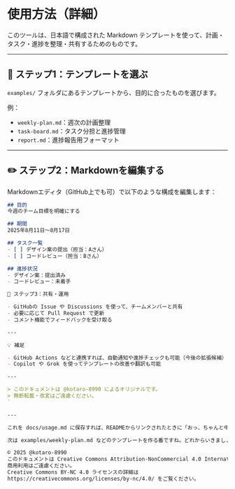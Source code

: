 # 使用方法（詳細）

このツールは、日本語で構成された Markdown テンプレートを使って、計画・タスク・進捗を整理・共有するためのものです。

---

## 🧭 ステップ1：テンプレートを選ぶ

`examples/` フォルダにあるテンプレートから、目的に合ったものを選びます。

例：
- `weekly-plan.md`：週次の計画整理
- `task-board.md`：タスク分担と進捗管理
- `report.md`：進捗報告用フォーマット

---

## ✏️ ステップ2：Markdownを編集する

Markdownエディタ（GitHub上でも可）で以下のような構成を編集します：

```markdown
## 目的
今週のチーム目標を明確にする

## 期間
2025年8月11日〜8月17日

## タスク一覧
- [ ] デザイン案の提出（担当：Aさん）
- [ ] コードレビュー（担当：Bさん）

## 進捗状況
- デザイン案：提出済み
- コードレビュー：未着手

🔗 ステップ3：共有・運用

- GitHubの Issue や Discussions を使って、チームメンバーと共有
- 必要に応じて Pull Request で更新
- コメント機能でフィードバックを受け取る

---

💡 補足

- GitHub Actions などと連携すれば、自動通知や進捗チェックも可能（今後の拡張候補）
- Copilot や Grok を使ってテンプレートの改善や翻訳も可能

---

> このドキュメントは @kotaro-8990 によるオリジナルです。  
> 無断転載・改変はご遠慮ください。
`

---

これを docs/usage.md に保存すれば、READMEからリンクされたときに「おっ、ちゃんと中身あるじゃん！」ってなるはずです😎

次は examples/weekly-plan.md などのテンプレートを作る番ですね。どれからいきましょう？「週次計画」「タスク分担」「進捗報告」どれも面白そうです！

© 2025 @kotaro-8990  
このドキュメントは Creative Commons Attribution-NonCommercial 4.0 International (CC BY-NC 4.0) ライセンスのもとで公開されています。  
商用利用はご遠慮ください。  
Creative Commons BY-NC 4.0 ライセンスの詳細は  
https://creativecommons.org/licenses/by-nc/4.0/ をご覧ください。
